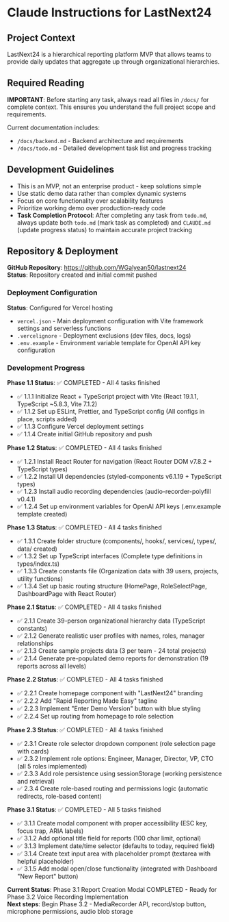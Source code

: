 # Claude Instructions for LastNext24

## Project Context
LastNext24 is a hierarchical reporting platform MVP that allows teams to provide daily updates that aggregate up through organizational hierarchies.

## Required Reading
**IMPORTANT**: Before starting any task, always read all files in `/docs/` for complete context. This ensures you understand the full project scope and requirements.

Current documentation includes:
- `/docs/backend.md` - Backend architecture and requirements
- `/docs/todo.md` - Detailed development task list and progress tracking

## Development Guidelines
- This is an MVP, not an enterprise product - keep solutions simple
- Use static demo data rather than complex dynamic systems
- Focus on core functionality over scalability features
- Prioritize working demo over production-ready code
- **Task Completion Protocol**: After completing any task from `todo.md`, always update both `todo.md` (mark task as completed) and `CLAUDE.md` (update progress status) to maintain accurate project tracking

## Repository & Deployment
**GitHub Repository**: https://github.com/WGalyean50/lastnext24  
**Status**: Repository created and initial commit pushed

### Deployment Configuration
**Status**: Configured for Vercel hosting
- `vercel.json` - Main deployment configuration with Vite framework settings and serverless functions
- `.vercelignore` - Deployment exclusions (dev files, docs, logs)
- `.env.example` - Environment variable template for OpenAI API key configuration

### Development Progress
**Phase 1.1 Status**: ✅ COMPLETED - All 4 tasks finished
- ✅ 1.1.1 Initialize React + TypeScript project with Vite (React 19.1.1, TypeScript ~5.8.3, Vite 7.1.2)
- ✅ 1.1.2 Set up ESLint, Prettier, and TypeScript config (All configs in place, scripts added)
- ✅ 1.1.3 Configure Vercel deployment settings
- ✅ 1.1.4 Create initial GitHub repository and push

**Phase 1.2 Status**: ✅ COMPLETED - All 4 tasks finished
- ✅ 1.2.1 Install React Router for navigation (React Router DOM v7.8.2 + TypeScript types)
- ✅ 1.2.2 Install UI dependencies (styled-components v6.1.19 + TypeScript types)
- ✅ 1.2.3 Install audio recording dependencies (audio-recorder-polyfill v0.4.1)
- ✅ 1.2.4 Set up environment variables for OpenAI API keys (.env.example template created)

**Phase 1.3 Status**: ✅ COMPLETED - All 4 tasks finished
- ✅ 1.3.1 Create folder structure (components/, hooks/, services/, types/, data/ created)
- ✅ 1.3.2 Set up TypeScript interfaces (Complete type definitions in types/index.ts)
- ✅ 1.3.3 Create constants file (Organization data with 39 users, projects, utility functions)
- ✅ 1.3.4 Set up basic routing structure (HomePage, RoleSelectPage, DashboardPage with React Router)

**Phase 2.1 Status**: ✅ COMPLETED - All 4 tasks finished
- ✅ 2.1.1 Create 39-person organizational hierarchy data (TypeScript constants)
- ✅ 2.1.2 Generate realistic user profiles with names, roles, manager relationships  
- ✅ 2.1.3 Create sample projects data (3 per team - 24 total projects)
- ✅ 2.1.4 Generate pre-populated demo reports for demonstration (19 reports across all levels)

**Phase 2.2 Status**: ✅ COMPLETED - All 4 tasks finished
- ✅ 2.2.1 Create homepage component with "LastNext24" branding
- ✅ 2.2.2 Add "Rapid Reporting Made Easy" tagline
- ✅ 2.2.3 Implement "Enter Demo Version" button with blue styling
- ✅ 2.2.4 Set up routing from homepage to role selection

**Phase 2.3 Status**: ✅ COMPLETED - All 4 tasks finished
- ✅ 2.3.1 Create role selector dropdown component (role selection page with cards)
- ✅ 2.3.2 Implement role options: Engineer, Manager, Director, VP, CTO (all 5 roles implemented)
- ✅ 2.3.3 Add role persistence using sessionStorage (working persistence and retrieval)
- ✅ 2.3.4 Create role-based routing and permissions logic (automatic redirects, role-based content)

**Phase 3.1 Status**: ✅ COMPLETED - All 5 tasks finished
- ✅ 3.1.1 Create modal component with proper accessibility (ESC key, focus trap, ARIA labels)
- ✅ 3.1.2 Add optional title field for reports (100 char limit, optional)  
- ✅ 3.1.3 Implement date/time selector (defaults to today, required field)
- ✅ 3.1.4 Create text input area with placeholder prompt (textarea with helpful placeholder)
- ✅ 3.1.5 Add modal open/close functionality (integrated with Dashboard "New Report" button)

**Current Status**: Phase 3.1 Report Creation Modal COMPLETED - Ready for Phase 3.2 Voice Recording Implementation  
**Next steps**: Begin Phase 3.2 - MediaRecorder API, record/stop button, microphone permissions, audio blob storage